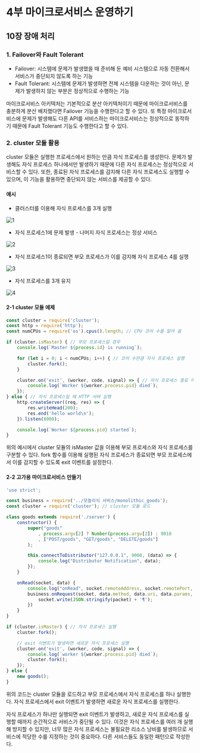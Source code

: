 # 4부 마이크로서비스 운영하기

## 10장 장애 처리

### 1. Failover와 Fault Tolerant

- Failover: 시스템에 문제가 발생했을 때 준비해 둔 예비 시스템으로 자동 전환해서 서비스가 중단되지 않도록 하는 기능
- Fault Tolerant: 시스템에 문제가 발생하면 전체 시스템을 다운하는 것이 아닌, 문제가 발생하지 않는 부분은 정상적으로 수행하는 기능

<p>
    마이크로서비스 아키텍처는 기본적으로 분산 아키텍처이기 때문에 마이크로서비스를 충분하게 분산 배치했다면 Failover 기능을 수행한다고 할 수 있다. 또 특정 마이크로서비스에 문제가 발생해도 다른 API를 서비스하는 마이크로서비스는 정상적으로 동작하기 때문에 Fault Tolerant 기능도 수행한다고 할 수 있다.
</p>

### 2. cluster 모듈 활용

<p>
    cluster 모듈은 실행한 프로세스에서 원하는 만큼 자식 프로세스를 생성한다. 문제가 발생해도 자식 프로세스 하나에서만 발생하기 때문에 다른 자식 프로세스는 정상적으로 서비스할 수 있다. 또한, 종료된 자식 프로세스를 감지해 다른 자식 프로세스도 실행할 수 있으며, 이 기능을 활용하면 중단되지 않는 서비스를 제공할 수 있다.
</p>

#### 예시

- 클러스터를 이용해 자식 프로세스를 3개 실행

![1](https://user-images.githubusercontent.com/38815618/98264776-9b582780-1fcb-11eb-91b7-7c14a82d1c43.PNG)

- 자식 프로세스1에 문제 발생 - 나머지 자식 프로세스는 정상 서비스

![2](https://user-images.githubusercontent.com/38815618/98264781-9bf0be00-1fcb-11eb-9c47-56e0be18f34b.PNG)

- 자식 프로세스1이 종료되면 부모 프로세스가 이를 감지해 자식 프로세스 4를 실행

![3](https://user-images.githubusercontent.com/38815618/98264782-9c895480-1fcb-11eb-9f9f-9101007bbdff.PNG)

- 자식 프로세스를 3개 유지

![4](https://user-images.githubusercontent.com/38815618/98264783-9c895480-1fcb-11eb-9cbc-69ced5dba76d.PNG)

#### 2-1 cluster 모듈 예제

```javascript
const cluster = require('cluster');
const http = require('http');
const numCPUs = require('os').cpus().length; // CPU 코어 수를 알아 옴

if (cluster.isMaster) { // 부모 프로세스일 경우
    console.log(`Master ${process.id} is running`);

    for (let i = 0; i < numCPUs; i++) { // 코어 수만큼 자식 프로세스 실행
        cluster.fork();
    }

    cluster.on('exit', (worker, code, signal) => { // 자식 프로세스 종료 이벤트 감지
        console.log(`Worker ${worker.process.pid} died`);
    });
} else { // 자식 프로세스일 때 HTTP 서버 실행
    http.createServer((req, res) => {
        res.writeHead(200);
        res.end('hello world\n');
    }).listen(8000);

    console.log(`Worker ${process.pid} started`);
}
```

<p>
    위의 예시에서 cluster 모듈의 isMaster 값을 이용해 부모 프로세스와 자식 프로세스를 구분할 수 있다. fork 함수를 이용해 실행된 자식 프로세스가 종료되면 부모 프로세스에서 이를 감지할 수 있도록 exit 이벤트를 설정한다.
</p>

#### 2-2 고가용 마이크로서비스 만들기

```javascript
'use strict';

const business = require('../모놀리식 서비스/monolithic_goods');
const cluster = require('cluster'); // cluster 모듈 로드

class goods extends require('./server') {
    constructor() {
        super("goods"
            , process.argv[2] ? Number(process.argv[2]) : 9010
            , ["POST/goods", "GET/goods", "DELETE/goods"]
        );

        this.connectToDistributor("127.0.0.1", 9000, (data) => {
            console.log("Distributor Notification", data);
        });
    }

    onRead(socket, data) {
        console.log("onRead", socket.remoteAddress, socket.remotePort, data);
        business.onRequest(socket, data.method, data.uri, data.params, (s, packet) => {
            socket.write(JSON.stringify(packet) + '¶');
        })
    }
}

if (cluster.isMaster) { // 자식 프로세스 실행
    cluster.fork();

    // exit 이벤트가 발생하면 새로운 자식 프로세스 실행
    cluster.on('exit', (worker, code, signal) => {
        console.log(`worker ${worker.process.pid} died`);
        cluster.fork();
    });
} else {
    new goods();
}
```

<p>
    위의 코드는 cluster 모듈을 로드하고 부모 프로세스에서 자식 프로세스를 하나 실행한다. 자식 프로세스에서 exit 이벤트가 발생하면 새로운 자식 프로세스를 실행한다.
</p>

<p>
    자식 프로세스가 하나만 실행되면 exit 이벤트가 발생하고, 새로운 자식 프로세스를 실행할 때까지 순간적으로 서비스가 중단될 수 있다. 이것은 자식 프로세스를 여러 개 실행해 방지할 수 있지만, 너무 많은 자식 프로세스는 불필요한 리소스 낭비를 발생하므로 서비스에 적당한 수를 지정하는 것이 중요하다. 다른 서비스들도 동일한 패턴으로 작성한다.
</p>

